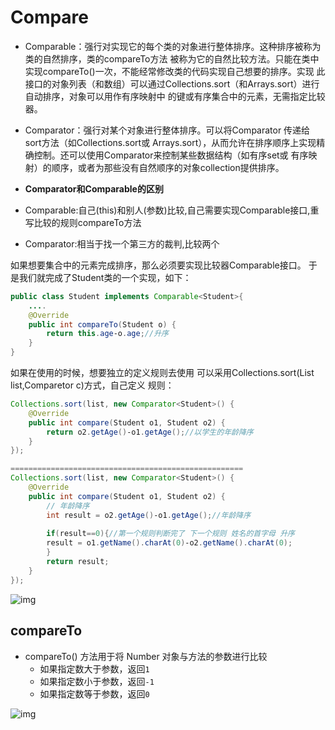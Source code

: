 # Compare

* Comparable：强行对实现它的每个类的对象进行整体排序。这种排序被称为类的自然排序，类的compareTo方法 被称为它的自然比较方法。只能在类中实现compareTo\(\)一次，不能经常修改类的代码实现自己想要的排序。实现 此接口的对象列表（和数组）可以通过Collections.sort（和Arrays.sort）进行自动排序，对象可以用作有序映射中 的键或有序集合中的元素，无需指定比较器。  
* Comparator：强行对某个对象进行整体排序。可以将Comparator 传递给sort方法（如Collections.sort或 Arrays.sort），从而允许在排序顺序上实现精确控制。还可以使用Comparator来控制某些数据结构（如有序set或 有序映射）的顺序，或者为那些没有自然顺序的对象collection提供排序。



*  **Comparator和Comparable的区别**
  * Comparable:自己\(this\)和别人\(参数\)比较,自己需要实现Comparable接口,重写比较的规则compareTo方法

  * Comparator:相当于找一个第三方的裁判,比较两个



如果想要集合中的元素完成排序，那么必须要实现比较器Comparable接口。 于是我们就完成了Student类的一个实现，如下：

```java
public class Student implements Comparable<Student>{
    ....
    @Override
    public int compareTo(Student o) {
        return this.age‐o.age;//升序
    }
}
```

如果在使用的时候，想要独立的定义规则去使用 可以采用Collections.sort\(List list,Comparetor c\)方式，自己定义 规则：

```java
Collections.sort(list, new Comparator<Student>() {
    @Override
    public int compare(Student o1, Student o2) {
        return o2.getAge()‐o1.getAge();//以学生的年龄降序
    }
});

====================================================
Collections.sort(list, new Comparator<Student>() {
    @Override
    public int compare(Student o1, Student o2) {
        // 年龄降序
        int result = o2.getAge()‐o1.getAge();//年龄降序
        
        if(result==0){//第一个规则判断完了 下一个规则 姓名的首字母 升序
        result = o1.getName().charAt(0)‐o2.getName().charAt(0);
        }
        return result;
    }
});
```

![img](https://gblobscdn.gitbook.com/assets%2F-MFGFjVrjTSMPA_4GB73%2F-MK7W_3Aq0iQrmuW9rqg%2F-MK7_QIshmratyIBzstl%2Fimage.png?alt=media&token=1c0eadb2-bb43-4a5b-b71c-2a0fcead24a2)

## compareTo

* compareTo\(\) 方法用于将 Number 对象与方法的参数进行比较
  * 如果指定数大于参数，返回`1` 
  * 如果指定数小于参数，返回`-1` 
  * 如果指定数等于参数，返回`0` 

![img](https://gblobscdn.gitbook.com/assets%2F-MFGFjVrjTSMPA_4GB73%2F-MK7UbrkQe7kdYWaorkk%2F-MK7WYelpXvYpgPmA7WG%2Fimage.png?alt=media&token=a1078403-34ce-4bc9-8e9c-3822905f5891)

